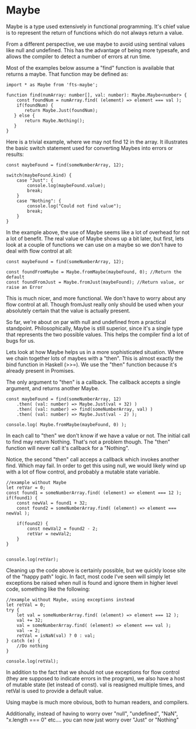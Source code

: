Maybe
===============================================================================
Maybe is a type used extensively in functional programming.  It's chief value
is to represent the return of functions which do not always return a value.

From a different perspective, we use maybe to avoid using sentinal values like
null and undefined.  This has the advantage of being more typesafe, and
allows the compiler to detect a number of errors at run time.

Most of the examples below assume a "find" function is available that returns
a maybe.  That function may be defined as:

```
import * as Maybe from 'fts-maybe';

function find(numArray: number[], val: number): Maybe.Maybe<number> {
    const foundNum = numArray.find( (element) => element === val );
    if(foundNum) {
       return Maybe.Just(foundNum);
   } else {
       return Maybe.Nothing();
   }
}
```

Here is a trivial example, where we may not find 12 in the array.  It
illustrates the basic switch statement used for converting Maybes into errors
or results:

```
const maybeFound = find(someNumberArray, 12);

switch(maybeFound.kind) {
    case "Just": {
        console.log(maybeFound.value);
        break;
    }
    case "Nothing": {
        console.log("Could not find value");
        break;
    }
}
```


In the example above, the use of Maybe seems like a lot of overhead for not
a lot of benefit.   The real value of Maybe shows up a bit later, but first,
lets look at a couple of functions we can use on a maybe so we don't have to
deal with flow control at all:

```
const maybeFound = find(someNumberArray, 12);

const foundFromMaybe = Maybe.fromMaybe(maybeFound, 0); //Return the default
const foundFromJust = Maybe.fromJust(maybeFound); //Return value, or raise an Error
```


This is much nicer, and more functional.  We don't have to worry about any flow
control at all.  Though fromJust really only should be used when your
absolutely certain that the value is actually present.

So far, we're about on par with null and undefined from a practical standpoint.
Philosophically, Maybe is still superior, since it's a single type that
represents the two possible values.  This helps the compiler find a lot of bugs
for us.

Lets look at how Maybe helps us in a more sophisticated situation.  Where we
chain together lots of maybes with a "then".   This is almost exactly the
bind function in Haskell (>>=).   We use the "then" function because it's
already present in Promises.

The only argument to "then" is a callback.  The callback accepts a single
argument, and returns another Maybe.


```
const maybeFound = find(someNumberArray, 12)
    .then( (val: number) => Maybe.Just(val + 32) )
    .then( (val: number) => find(someNumberArray, val) )
    .then( (val: number) => Maybe.Just(val - 2) );

console.log( Maybe.fromMaybe(maybeFound, 0) );
```

In each call to "then" we don't know if we have a value or not.  The initial
call to find may return Nothing.  That's not a problem though.  The "then"
function will never call it's callback for a "Nothing".

Notice, the second "then" call acceps a callback which invokes another find.
Which may fail.  In order to get this using null, we would likely wind up with
a lot of flow control, and probably a mutable state variable.

```
//example without Maybe
let retVar = 0;
const found1 = someNumberArray.find( (element) => element === 12 );
if(found1) {
    const newVal = found1 + 32;
    const found2 = someNumberArray.find( (element) => element === newVal );

    if(found2) {
        const newVal2 = found2 - 2;
        retVar = newVal2;
    }
}


console.log(retVar);
```

Cleaning up the code above is certainly possible, but we quickly loose site
of the "happy path" logic.  In fact, most code I've seen will simply let
exceptions be raised when null is found and ignore them in higher level code,
something like the following:

```
//example without Maybe, using exceptions instead
let retVal = 0;
try {
    let val = someNumberArray.find( (element) => element === 12 );
    val += 32;
    val = someNumberArray.find( (element) => element === val );
    val -= 2;
    retVal = isNaN(val) ? 0 : val;
} catch (e) {
    //Do nothing
}

console.log(retVal);
```

In addition to the fact that we should not use exceptions for flow control
(they are supposed to indicate errors in the program), we also have a host of
mutable state (let instead of const).  val is reasigned multiple times, and
retVal is used to provide a default value.

Using maybe is much more obvious, both to human readers, and compilers.

Additionally, instead of having to worry over "null", "undefined", "NaN",
"x.length === 0" etc.... you can now just worry over "Just" or "Nothing"
